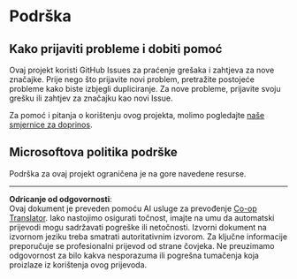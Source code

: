 <!--
CO_OP_TRANSLATOR_METADATA:
{
  "original_hash": "c9d207ff77b4bb46e46dc2b607a8ec1a",
  "translation_date": "2025-08-27T21:57:42+00:00",
  "source_file": "SUPPORT.md",
  "language_code": "hr"
}
-->
# Podrška

## Kako prijaviti probleme i dobiti pomoć  

Ovaj projekt koristi GitHub Issues za praćenje grešaka i zahtjeva za nove značajke. Prije nego što prijavite novi problem, pretražite postojeće probleme kako biste izbjegli dupliciranje. Za nove probleme, prijavite svoju grešku ili zahtjev za značajku kao novi Issue.

Za pomoć i pitanja o korištenju ovog projekta, molimo pogledajte [naše smjernice za doprinos](CONTRIBUTING.md).

## Microsoftova politika podrške  

Podrška za ovaj projekt ograničena je na gore navedene resurse.

---

**Odricanje od odgovornosti**:  
Ovaj dokument je preveden pomoću AI usluge za prevođenje [Co-op Translator](https://github.com/Azure/co-op-translator). Iako nastojimo osigurati točnost, imajte na umu da automatski prijevodi mogu sadržavati pogreške ili netočnosti. Izvorni dokument na izvornom jeziku treba smatrati autoritativnim izvorom. Za ključne informacije preporučuje se profesionalni prijevod od strane čovjeka. Ne preuzimamo odgovornost za bilo kakva nesporazuma ili pogrešna tumačenja koja proizlaze iz korištenja ovog prijevoda.